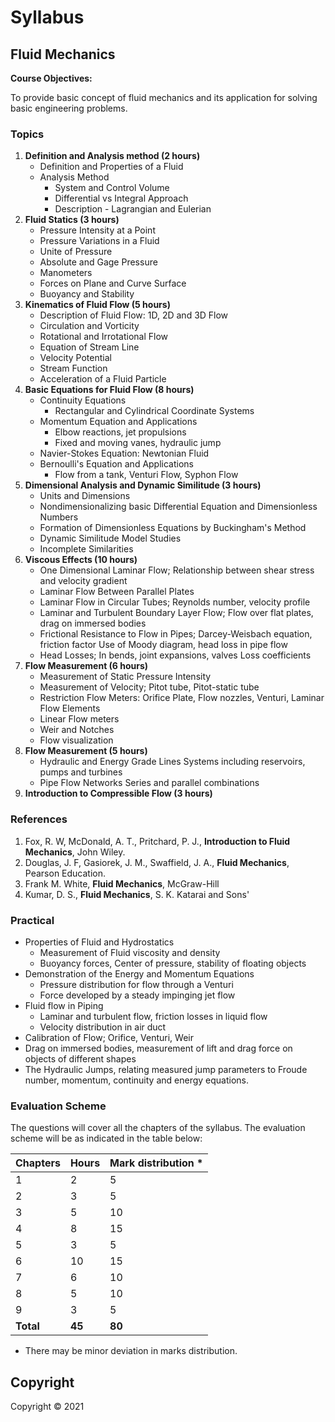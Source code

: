 # Syllabus

## Fluid Mechanics

**Course Objectives:** 

To provide basic concept of fluid mechanics and its application for solving basic engineering problems. 

### Topics

1. **Definition and Analysis method (2 hours)**
    * Definition and Properties of a Fluid
    * Analysis Method
        * System and Control Volume
        * Differential vs Integral Approach
        * Description - Lagrangian and Eulerian
2. **Fluid Statics (3 hours)**
    * Pressure Intensity at a Point
    * Pressure Variations in a Fluid
    * Unite of Pressure
    * Absolute and Gage Pressure
    * Manometers
    * Forces on Plane and Curve Surface
    * Buoyancy and Stability
3. **Kinematics of Fluid Flow (5 hours)**
    * Description of Fluid Flow: 1D, 2D and 3D Flow
    * Circulation and Vorticity
    * Rotational and Irrotational Flow
    * Equation of Stream Line
    * Velocity Potential
    * Stream Function
    * Acceleration of a Fluid Particle
4. **Basic Equations for Fluid Flow (8 hours)**
    * Continuity Equations
        * Rectangular and Cylindrical Coordinate Systems
    * Momentum Equation and Applications
        * Elbow reactions, jet propulsions
        * Fixed and moving vanes, hydraulic jump
    * Navier-Stokes Equation: Newtonian Fluid
    * Bernoulli's Equation and Applications
        * Flow from a tank, Venturi Flow, Syphon Flow
5. **Dimensional Analysis and Dynamic Similitude (3 hours)**
    * Units and Dimensions
    * Nondimensionalizing basic Differential Equation and Dimensionless Numbers
    * Formation of Dimensionless Equations by Buckingham's Method
    * Dynamic Similitude Model Studies
    * Incomplete Similarities
6. **Viscous Effects (10 hours)**
    * One Dimensional Laminar Flow; Relationship between shear stress and velocity gradient
    * Laminar Flow Between Parallel Plates
    * Laminar Flow in Circular Tubes; Reynolds number, velocity profile
    * Laminar and Turbulent Boundary Layer Flow; Flow over flat plates, drag on immersed bodies
    * Frictional Resistance to Flow in Pipes; Darcey-Weisbach equation, friction factor Use of Moody diagram, head loss in pipe flow
    * Head Losses; In bends, joint expansions, valves Loss coefficients
7. **Flow Measurement (6 hours)**
    * Measurement of Static Pressure Intensity
    * Measurement of Velocity; Pitot tube, Pitot-static tube
    * Restriction Flow Meters: Orifice Plate, Flow nozzles, Venturi, Laminar Flow Elements
    * Linear Flow meters
    * Weir and Notches
    * Flow visualization
8. **Flow Measurement (5 hours)**
    * Hydraulic and Energy Grade Lines Systems including reservoirs, pumps and turbines
    * Pipe Flow Networks Series and parallel combinations
9. **Introduction to Compressible Flow (3 hours)**

### References

1. Fox, R. W, McDonald, A. T., Pritchard, P. J., **Introduction to Fluid Mechanics**, John Wiley.
2. Douglas, J. F, Gasiorek, J. M., Swaffield, J. A., **Fluid Mechanics**, Pearson Education.
3. Frank M. White, **Fluid Mechanics**, McGraw-Hill
4. Kumar, D. S., **Fluid Mechanics**, S. K. Katarai and Sons' 

### Practical

* Properties of Fluid and Hydrostatics
    * Measurement of Fluid viscosity and density
    * Buoyancy forces, Center of pressure, stability of floating objects
* Demonstration of the Energy and Momentum Equations
    * Pressure distribution for flow through a Venturi
    * Force developed by a steady impinging jet flow
* Fluid flow in Piping
    * Laminar and turbulent flow, friction losses in liquid flow
    * Velocity distribution in air duct
* Calibration of Flow; Orifice, Venturi, Weir
* Drag on immersed bodies, measurement of lift and drag force on objects of different shapes
* The Hydraulic Jumps, relating measured jump parameters to Froude number, momentum, continuity and energy equations.

### Evaluation Scheme

The questions will cover all the chapters of the syllabus. The evaluation scheme will be as indicated in the table below:

| Chapters | Hours | Mark distribution * |
|---|---|---|
| 1 | 2 | 5 |
| 2 | 3 | 5 |
| 3 | 5 | 10 |
| 4 | 8 | 15 |
| 5 | 3 | 5 |
| 6 | 10 | 15 |
| 7 | 6 | 10 |
| 8 | 5 | 10 |
| 9 | 3 | 5 |
| **Total** | **45** | **80** |

* There may be minor deviation in marks distribution.

## Copyright

Copyright &copy; 2021 

